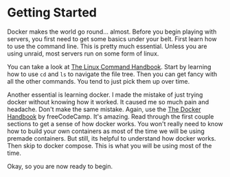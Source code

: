 # Getting Started

Docker makes the world go round... almost. Before you begin playing with servers, you first need to get some basics under your belt. First learn how to use the command line. This is pretty much essential. Unless you are using unraid, most servers run on some form of linux.

You can take a look at [The Linux Command Handbook](https://www.freecodecamp.org/news/the-linux-commands-handbook/#introductiontolinuxandshells). Start by learning how to use `cd` and `ls` to navigate the file tree. Then you can get fancy with all the other commands. You tend to just pick them up over time. 

Another essential is learning docker. I made the mistake of just trying docker without knowing how it worked. It caused me so much pain and headache. Don't make the same mistake. Again, use the [The Docker Handbook](https://www.freecodecamp.org/news/the-docker-handbook/) by freeCodeCamp. It's amazing. Read through the first couple sections to get a sense of how docker works. You won't really need to know how to build your own containers as most of the time we will be using premade containers. But still, its helpful to understand how docker works. Then skip to docker compose. This is what you will be using most of the time. 

Okay, so you are now ready to begin. 